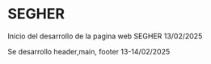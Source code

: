 <h1>SEGHER</h1>
<p>Inicio del desarrollo de la pagina web SEGHER 13/02/2025</p>
<p>Se desarrollo header,main, footer 13-14/02/2025</p>